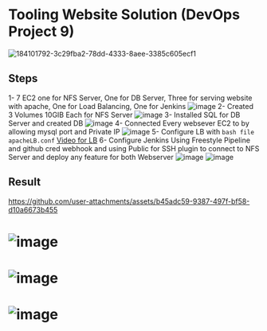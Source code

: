 

# Tooling Website Solution (DevOps Project 9)
![184101792-3c29fba2-78dd-4333-8aee-3385c605ecf1](https://github.com/user-attachments/assets/a7c2af19-df0d-420b-8cb5-b03687de88c9)

## Steps
 1- 7 EC2 one for NFS Server, One for DB Server, Three for serving website with apache, One for Load Balancing, One for Jenkins ![image](https://github.com/user-attachments/assets/24c4bb2e-0483-4df7-9a5b-ac7fdf0a7d0d)
 2- Created 3 Volumes 10GIB Each for NFS Server ![image](https://github.com/user-attachments/assets/3747b3e8-e344-4f3a-9ad7-4b639eae7b39)
 3- Installed SQL for DB Server and created DB
 ![image](https://github.com/user-attachments/assets/f60e94cb-54f4-4229-90da-dffc13900481)
 4- Connected Every websever EC2 to by allowing mysql port and Private IP 
 ![image](https://github.com/user-attachments/assets/a4e2e03f-6312-453f-82d1-be334d3d3204)
 5- Configure LB with ```bash file apacheLB.conf```
[Video for LB](https://github.com/user-attachments/assets/a543e169-afa9-473c-8757-b59bbf190c7f)
 6- Configure Jenkins Using Freestyle Pipeline and github cred webhook and using Public for SSH plugin to connect to NFS Server and deploy any feature for both Webserver
 ![image](https://github.com/user-attachments/assets/bb4dd6cd-2897-47fa-81b8-50b19f49cf9e)
 ![image](https://github.com/user-attachments/assets/446074c6-c533-409f-8106-f8381de22318)

## Result
   https://github.com/user-attachments/assets/b45adc59-9387-497f-bf58-d10a6673b455
 # ![image](https://github.com/user-attachments/assets/3ff5ff2a-8e9c-4ad7-8371-356d257e703c)
 # ![image](https://github.com/user-attachments/assets/aa409a23-8a9b-43de-8498-84a0f4ef72c2)
 # ![image](https://github.com/user-attachments/assets/fb5ff22e-e9d5-4a6d-a656-822f96fdfc4d)




